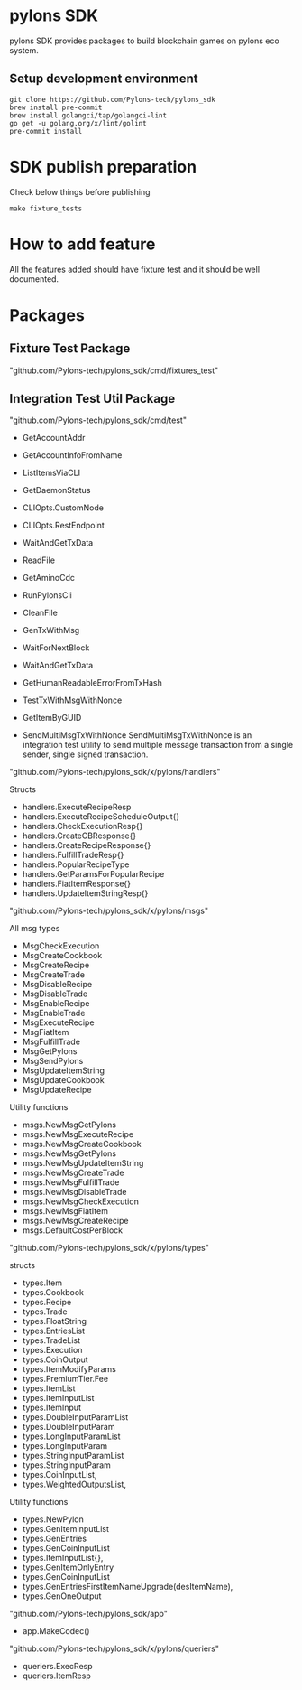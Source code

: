 # pylons SDK

pylons SDK provides packages to build blockchain games on pylons eco system.

## Setup development environment

```
git clone https://github.com/Pylons-tech/pylons_sdk
brew install pre-commit
brew install golangci/tap/golangci-lint
go get -u golang.org/x/lint/golint
pre-commit install
```

# SDK publish preparation

Check below things before publishing
```
make fixture_tests
```

# How to add feature

All the features added should have fixture test and it should be well documented.


# Packages

## Fixture Test Package
"github.com/Pylons-tech/pylons_sdk/cmd/fixtures_test"

## Integration Test Util Package
"github.com/Pylons-tech/pylons_sdk/cmd/test"

- GetAccountAddr
- GetAccountInfoFromName
- ListItemsViaCLI
- GetDaemonStatus
- CLIOpts.CustomNode
- CLIOpts.RestEndpoint
- WaitAndGetTxData
- ReadFile
- GetAminoCdc
- RunPylonsCli
- CleanFile
- GenTxWithMsg
- WaitForNextBlock
- WaitAndGetTxData
- GetHumanReadableErrorFromTxHash
- TestTxWithMsgWithNonce
- GetItemByGUID

- SendMultiMsgTxWithNonce
SendMultiMsgTxWithNonce is an integration test utility to send multiple message transaction from a single sender, single signed transaction.



"github.com/Pylons-tech/pylons_sdk/x/pylons/handlers"

Structs

- handlers.ExecuteRecipeResp
- handlers.ExecuteRecipeScheduleOutput{}
- handlers.CheckExecutionResp{}
- handlers.CreateCBResponse{}
- handlers.CreateRecipeResponse{}
- handlers.FulfillTradeResp{}
- handlers.PopularRecipeType
- handlers.GetParamsForPopularRecipe
- handlers.FiatItemResponse{}
- handlers.UpdateItemStringResp{}

"github.com/Pylons-tech/pylons_sdk/x/pylons/msgs"

All msg types
- MsgCheckExecution
- MsgCreateCookbook
- MsgCreateRecipe
- MsgCreateTrade
- MsgDisableRecipe
- MsgDisableTrade
- MsgEnableRecipe
- MsgEnableTrade
- MsgExecuteRecipe
- MsgFiatItem
- MsgFulfillTrade
- MsgGetPylons
- MsgSendPylons
- MsgUpdateItemString
- MsgUpdateCookbook
- MsgUpdateRecipe

Utility functions 

- msgs.NewMsgGetPylons
- msgs.NewMsgExecuteRecipe
- msgs.NewMsgCreateCookbook
- msgs.NewMsgGetPylons
- msgs.NewMsgUpdateItemString
- msgs.NewMsgCreateTrade
- msgs.NewMsgFulfillTrade
- msgs.NewMsgDisableTrade
- msgs.NewMsgCheckExecution 
- msgs.NewMsgFiatItem
- msgs.NewMsgCreateRecipe
- msgs.DefaultCostPerBlock


"github.com/Pylons-tech/pylons_sdk/x/pylons/types"


structs

- types.Item
- types.Cookbook
- types.Recipe
- types.Trade
- types.FloatString
- types.EntriesList
- types.TradeList
- types.Execution
- types.CoinOutput
- types.ItemModifyParams
- types.PremiumTier.Fee
- types.ItemList 
- types.ItemInputList
- types.ItemInput
- types.DoubleInputParamList
- types.DoubleInputParam
- types.LongInputParamList
- types.LongInputParam
- types.StringInputParamList
- types.StringInputParam
- types.CoinInputList,
- types.WeightedOutputsList,

Utility functions 

- types.NewPylon
- types.GenItemInputList
- types.GenEntries
- types.GenCoinInputList
- types.ItemInputList{},
- types.GenItemOnlyEntry
- types.GenCoinInputList
- types.GenEntriesFirstItemNameUpgrade(desItemName),
- types.GenOneOutput

"github.com/Pylons-tech/pylons_sdk/app"

- app.MakeCodec()

"github.com/Pylons-tech/pylons_sdk/x/pylons/queriers"

- queriers.ExecResp
- queriers.ItemResp
